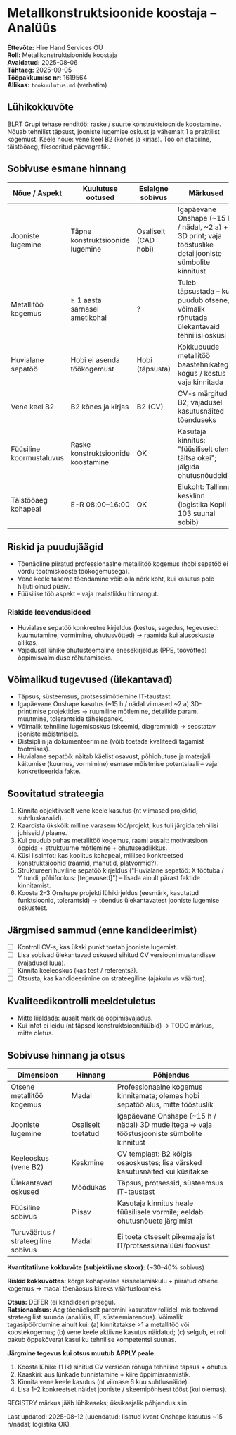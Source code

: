 # Metallkonstruktsioonide koostaja – Analüüs

**Ettevõte:** Hire Hand Services OÜ  
**Roll:** Metallkonstruktsioonide koostaja  
**Avaldatud:** 2025-08-06  
**Tähtaeg:** 2025-09-05  
**Tööpakkumise nr:** 1619564  
**Allikas:** `tookuulutus.md` (verbatim)

## Lühikokkuvõte

BLRT Grupi tehase renditöö: raske / suurte konstruktsioonide koostamine. Nõuab tehnilist täpsust, jooniste lugemise oskust ja vähemalt 1 a praktilist kogemust. Keele nõue: vene keel B2 (kõnes ja kirjas). Töö on stabiilne, täistööaeg, fikseeritud päevagrafik.

## Sobivuse esmane hinnang

| Nõue / Aspekt | Kuulutuse ootused | Esialgne sobivus | Märkused |
|---------------|-------------------|------------------|----------|
| Jooniste lugemine | Täpne konstruktsioonide lugemine | Osaliselt (CAD hobi) | Igapäevane Onshape (~15 h / nädal, ~2 a) + 3D print; vaja tööstuslike detailjooniste sümbolite kinnitust |
| Metallitöö kogemus | ≥ 1 aasta sarnasel ametikohal | ? | Tuleb täpsustada – kui puudub otsene, võimalik rõhutada ülekantavaid tehnilisi oskusi |
| Huvialane sepatöö | Hobi ei asenda töökogemust | Hobi (täpsusta) | Kokkupuude metallitöö baastehnikatega; kogus / kestus vaja kinnitada |
| Vene keel B2 | B2 kõnes ja kirjas | B2 (CV) | CV-s märgitud B2; vajadusel kasutusnäited tõenduseks |
| Füüsiline koormustaluvus | Raske konstruktsioonide koostamine | OK | Kasutaja kinnitus: "füüsiliselt olen täitsa okei"; jälgida ohutusnõudeid |
| Täistööaeg kohapeal | E-R 08:00–16:00 | OK | Elukoht: Tallinna kesklinn (logistika Kopli 103 suunal sobib) |

## Riskid ja puudujäägid

- Tõenäoline piiratud professionaalne metallitöö kogemus (hobi sepatöö ei võrdu tootmiskooste töökogemusega).
- Vene keele taseme tõendamine võib olla nõrk koht, kui kasutus pole hiljuti olnud püsiv.
- Füüsilise töö aspekt – vaja realistlikku hinnangut.

### Riskide leevendusideed

- Huvialase sepatöö konkreetne kirjeldus (kestus, sagedus, tegevused: kuumutamine, vormimine, ohutusvõtted) → raamida kui alusoskuste allikas.
- Vajadusel lühike ohutusteemaline enesekirjeldus (PPE, töövõtted) õppimisvalmiduse rõhutamiseks.

## Võimalikud tugevused (ülekantavad)

- Täpsus, süsteemsus, protsessimõtlemine IT-taustast.
- Igapäevane Onshape kasutus (~15 h / nädal viimased ~2 a) 3D-printimise projektides → ruumiline mõtlemine, detailide param. muutmine, tolerantside tähelepanek.
- Võimalik tehniline lugemisoskus (skeemid, diagrammid) → seostatav jooniste mõistmisele.
- Distsipliin ja dokumenteerimine (võib toetada kvaliteedi tagamist tootmises).
- Huvialane sepatöö: näitab käelist osavust, põhiohutuse ja materjali käitumise (kuumus, vormimine) esmase mõistmise potentsiaali – vaja konkretiseerida fakte.

## Soovitatud strateegia

1. Kinnita objektiivselt vene keele kasutus (nt viimased projektid, suhtluskanalid).
2. Kaardista ükskõik milline varasem töö/projekt, kus tuli järgida tehnilisi juhiseid / plaane.
3. Kui puudub puhas metallitöö kogemus, raami ausalt: motivatsioon õppida + struktuurne mõtlemine + ohutuseadlikkus.
4. Küsi lisainfot: kas koolitus kohapeal, millised konkreetsed konstruktsioonid (raamid, mahutid, platvormid?).
5. Struktureeri huviline sepatöö kirjeldus ("Huvialane sepatöö: X töötuba / Y tundi, põhifookus: [tegevused]") – lisada ainult pärast faktide kinnitamist.
6. Koosta 2–3 Onshape projekti lühikirjeldus (eesmärk, kasutatud funktsioonid, tolerantsid) → tõendus ülekantavatest jooniste lugemise oskustest.

## Järgmised sammud (enne kandideerimist)

- [ ] Kontroll CV-s, kas ükski punkt toetab jooniste lugemist.
- [ ] Lisa sobivad ülekantavad oskused sihitud CV versiooni mustandisse (vajadusel luua).
- [ ] Kinnita keeleoskus (kas test / referents?).
- [ ] Otsusta, kas kandideerimine on strateegiline (ajakulu vs väärtus).

## Kvaliteedikontrolli meeldetuletus

- Mitte liialdada: ausalt märkida õppimisvajadus.
- Kui infot ei leidu (nt täpsed konstruktsioonitüübid) → TODO märkus, mitte oletus.

## Sobivuse hinnang ja otsus

| Dimensioon | Hinnang | Põhjendus |
|-----------|---------|-----------|
| Otsene metallitöö kogemus | Madal | Professionaalne kogemus kinnitamata; olemas hobi sepatöö alus, mitte tööstuslik |
| Jooniste lugemine | Osaliselt toetatud | Igapäevane Onshape (~15 h / nädal) 3D mudelitega → vaja tööstusjooniste sümbolite kinnitust |
| Keeleoskus (vene B2) | Keskmine | CV templaat: B2 kõigis osaoskustes; lisa värsked kasutusnäited kui küsitakse |
| Ülekantavad oskused | Mõõdukas | Täpsus, protsessid, süsteemsus IT-taustast |
| Füüsiline sobivus | Piisav | Kasutaja kinnitus heale füüsilisele vormile; eeldab ohutusnõuete järgimist |
| Turuväärtus / strateegiline sobivus | Madal | Ei toeta otseselt pikemaajalist IT/protsessianalüüsi fookust |

**Kvantitatiivne kokkuvõte (subjektiivne skoor):** (~30–40% sobivus)

**Riskid kokkuvõttes:** kõrge kohapealne sisseelamiskulu + piiratud otsene kogemus → madal tõenäosus kiireks väärtusloomeks.

**Otsus:** DEFER (ei kandideeri praegu).  
**Ratsionaalsus:** Aeg tõenäoliselt paremini kasutatav rollidel, mis toetavad strateegilist suunda (analüüs, IT, süsteemiarendus). Võimalik tagasipöördumine ainult kui: (a) kinnitatakse >1 a metallitöö või koostekogemus; (b) vene keele aktiivne kasutus näidatud; (c) selgub, et roll pakub õppekõverat kasuliku tehnilise kompetentsi suunas.

**Järgmine tegevus kui otsus muutub APPLY peale:**

1. Koosta lühike (1 lk) sihitud CV versioon rõhuga tehniline täpsus + ohutus.
2. Kaaskiri: aus lünkade tunnistamine + kiire õppimisraamistik.
3. Kinnita vene keele kasutus (nt viimase 6 kuu suhtlusnäide).
4. Lisa 1–2 konkreetset näidet jooniste / skeemipõhisest tööst (kui olemas).

REGISTRY märkus jääb lühikeseks; üksikasjalik põhjendus siin.

Last updated: 2025-08-12 (uuendatud: lisatud kvant Onshape kasutus ~15 h/nädal; logistika OK)
